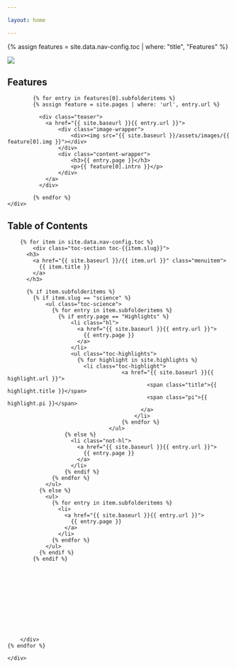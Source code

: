 ```yaml
---

layout: home

---
```

{% assign features = site.data.nav-config.toc | where: "title", "Features" %}


<div class="home--hero-wrapper">
	<div class="img-wrapper">
		<div><img src="{{ site.baseurl }}/assets/images/fpo.jpg"></div>
	</div>
</div>




<div class="home--features-wrapper">
	<div class="content-wrapper">
		<h2>Features</h2>

			{% for entry in features[0].subfolderitems %}
			{% assign feature = site.pages | where: 'url', entry.url %}
			  
			  <div class="teaser">
			    <a href="{{ site.baseurl }}{{ entry.url }}">
			    	<div class="image-wrapper">
			    		<div><img src="{{ site.baseurl }}/assets/images/{{ feature[0].img }}"></div>
			    	</div>
			    	<div class="content-wrapper">
			    		<h3>{{ entry.page }}</h3>
			    		<p>{{ feature[0].intro }}</p>
			    	</div>
			    </a>
			  </div>
			 
			{% endfor %}		
	</div>
</div>




<div class="home--toc-wrapper">
	<div class="content-wrapper">
		<h2>Table of Contents</h2>

		{% for item in site.data.nav-config.toc %} 
			<div class="toc-section toc-{{item.slug}}">
	      <h3>
	        <a href="{{ site.baseurl }}/{{ item.url }}" class="menuitem">
	          {{ item.title }}
	        </a>
	      </h3>

	      {% if item.subfolderitems %}
	      	{% if item.slug == "science" %}
	      		<ul class="toc-science">
		          {% for entry in item.subfolderitems %}
		          	{% if entry.page == "Highlights" %}
			            <li class="hl">
			              <a href="{{ site.baseurl }}{{ entry.url }}">
			              	{{ entry.page }}
			              </a>
			            </li>
			            <ul class="toc-highlights">
			              {% for highlight in site.highlights %}
		              		<li class="toc-highlight">
						      			<a href="{{ site.baseurl }}{{ highlight.url }}">
										  		<span class="title">{{ highlight.title }}</span>
										  		<span class="pi">{{ highlight.pi }}</span>
											  </a>
											</li>
										{% endfor %}
									</ul>
			          {% else %} 
			          	<li class="not-hl">
			              <a href="{{ site.baseurl }}{{ entry.url }}">
			              	{{ entry.page }}
			              </a>
			            </li>
			          {% endif %} 
		          {% endfor %}
		        </ul>
		      {% else %}
		      	<ul>
		          {% for entry in item.subfolderitems %}
		            <li>
		              <a href="{{ site.baseurl }}{{ entry.url }}">
		              	{{ entry.page }}
		              </a>
		            </li>
		          {% endfor %}
		        </ul>
		      {% endif %} 
		    {% endif %} 



	      	

	      		
	      	
	        
	      

	      

	    </div>  
  	{% endfor %}

	</div>
</div>